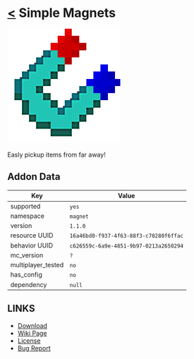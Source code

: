 # [<](../README.md) Simple Magnets

![alt](pack_icon.png)

Easly pickup items from far away!

## Addon Data

| Key                | Value    |
|--------------------|----------|
| supported          | `yes` |
| namespace          | `magnet` |
| version            | `1.1.0 ` |
| resource UUID            | `16a46bd0-f937-4f63-88f3-c70280f6ffac` |
| behavior UUID            | `c626559c-6a9e-4851-9b97-0213a2650294` |
| mc_version         | `?` |
| multiplayer_tested | `no`     |
| has_config         | `no`     |
| dependency         | `null`   |

## LINKS
- [Download](https://mcpedl.com/simple-magnets-add-on/)
- [Wiki Page](https://github.com/legopitstop/addons/wiki/Simple_Magnets)
- [License](https://legopitstop.weebly.com/license.html)
- [Bug Report](https://github.com/legopitstop/addons/issues)